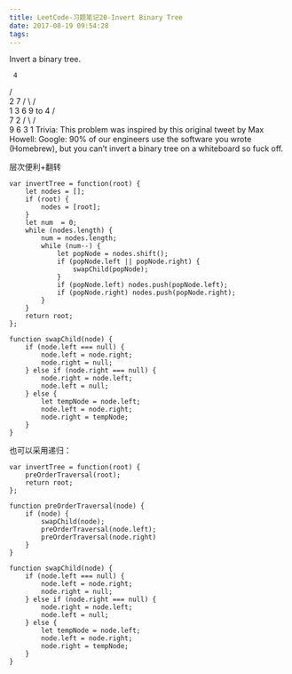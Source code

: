 ```yaml
---
title: LeetCode-习题笔记20-Invert Binary Tree
date: 2017-08-19 09:54:28
tags:
---
```



Invert a binary tree.

     4
   /   \
  2     7
 / \   / \
1   3 6   9
to
     4
   /   \
  7     2
 / \   / \
9   6 3   1
Trivia:
This problem was inspired by this original tweet by Max Howell:
Google: 90% of our engineers use the software you wrote (Homebrew), but you can’t invert a binary tree on a whiteboard so fuck off.



层次便利+翻转

	
	var invertTree = function(root) {
	    let nodes = [];
	    if (root) {
	        nodes = [root]; 
	    }
	    let num  = 0;
	    while (nodes.length) {
	        num = nodes.length;
	        while (num--) {
	            let popNode = nodes.shift();
	            if (popNode.left || popNode.right) {
	                swapChild(popNode);
	            }
	            if (popNode.left) nodes.push(popNode.left);
	            if (popNode.right) nodes.push(popNode.right);
	        }
	    }
	    return root;
	};
	
	function swapChild(node) {
	    if (node.left === null) {
	        node.left = node.right;
	        node.right = null;
	    } else if (node.right === null) {
	        node.right = node.left;
	        node.left = null;
	    } else {
	        let tempNode = node.left;
	        node.left = node.right;
	        node.right = tempNode;
	    }
	}

也可以采用递归：

	var invertTree = function(root) {
	    preOrderTraversal(root);
	    return root;
	};
	
	function preOrderTraversal(node) {
	    if (node) {
	        swapChild(node);
	        preOrderTraversal(node.left);
	        preOrderTraversal(node.right)
	    }
	}
	
	function swapChild(node) {
	    if (node.left === null) {
	        node.left = node.right;
	        node.right = null;
	    } else if (node.right === null) {
	        node.right = node.left;
	        node.left = null;
	    } else {
	        let tempNode = node.left;
	        node.left = node.right;
	        node.right = tempNode;
	    }
	}
